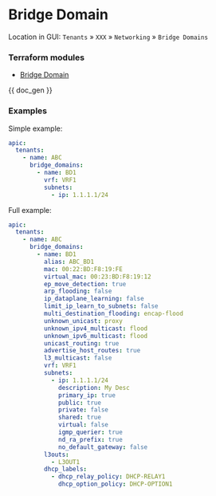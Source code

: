 # Bridge Domain

Location in GUI:
`Tenants` » `XXX` » `Networking` » `Bridge Domains`

### Terraform modules

* [Bridge Domain](https://registry.terraform.io/modules/netascode/bridge-domain/aci/latest)

{{ doc_gen }}

### Examples

Simple example:

```yaml
apic:
  tenants:
    - name: ABC
      bridge_domains:
        - name: BD1
          vrf: VRF1
          subnets:
            - ip: 1.1.1.1/24
```

Full example:

```yaml
apic:
  tenants:
    - name: ABC
      bridge_domains:
        - name: BD1
          alias: ABC_BD1
          mac: 00:22:BD:F8:19:FE
          virtual_mac: 00:23:BD:F8:19:12
          ep_move_detection: true
          arp_flooding: false
          ip_dataplane_learning: false
          limit_ip_learn_to_subnets: false
          multi_destination_flooding: encap-flood
          unknown_unicast: proxy
          unknown_ipv4_multicast: flood
          unknown_ipv6_multicast: flood
          unicast_routing: true
          advertise_host_routes: true
          l3_multicast: false
          vrf: VRF1
          subnets:
            - ip: 1.1.1.1/24
              description: My Desc
              primary_ip: true
              public: true
              private: false
              shared: true
              virtual: false
              igmp_querier: true
              nd_ra_prefix: true
              no_default_gateway: false
          l3outs:
            - L3OUT1
          dhcp_labels:
            - dhcp_relay_policy: DHCP-RELAY1
              dhcp_option_policy: DHCP-OPTION1
```
